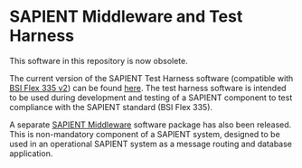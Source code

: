 # SAPIENT Middleware and Test Harness
This software in this repository is now obsolete.

The current version of the SAPIENT Test Harness software (compatible with [BSI Flex 335 v2](https://knowledge.bsigroup.com/products/bsi-flex-335-v2-0-2023-sapient-network-of-autonomous-sensors-and-effectors-interface-control-document-specification-specification?version=standard)) can be found [here](https://github.com/dstl/BSI-Flex-335-v2-Test-Harness). The test harness software is intended to be used during development and testing of a SAPIENT component to test compliance with the SAPIENT standard (BSI Flex 335).

A separate [SAPIENT Middleware](https://github.com/dstl/Apex-SAPIENT-Middleware) software package has also been released. This is non-mandatory component of a SAPIENT system, designed to be used in an operational SAPIENT system as a message routing and database application.
